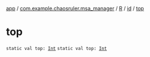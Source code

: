 [app](../../../index.md) / [com.example.chaosruler.msa_manager](../../index.md) / [R](../index.md) / [id](index.md) / [top](.)

# top

`static val top: `[`Int`](https://kotlinlang.org/api/latest/jvm/stdlib/kotlin/-int/index.html)
`static val top: `[`Int`](https://kotlinlang.org/api/latest/jvm/stdlib/kotlin/-int/index.html)